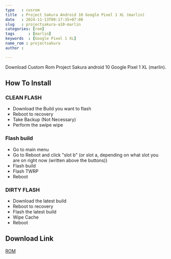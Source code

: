 ```yaml
---
type   : cusrom
title  : Project Sakura Android 10 Google Pixel 1 XL (marlin)
date   : 2024-11-13T09:17:35+07:00
slug   : projectsakura-a10-marlin
categories: [rom]
tags      : [marlin]
keywords  : [Google Pixel 1 XL]
name_rom : projectsakura
author :

---
```


Download Custom Rom Project Sakura android 10 Google Pixel 1  XL (marlin).

## How To Install
### CLEAN FLASH
- Download the Build you want to flash
- Reboot to recovery
- Take Backup (Not Necessary)
- Perform the swipe wipe

### Flash build
- Go to main menu
- Go to Reboot and click "slot b" (or slot a, depending on what slot you are on right now (written above the buttons))
- Flash build
- Flash TWRP
- Reboot

### DIRTY FLASH
- Download the latest build
- Reboot to recovery
- Flash the latest build
- Wipe Cache
- Reboot


## Download Link

[ROM](https://sourceforge.net/projects/projectsakura/files/marlin/)

